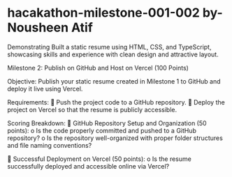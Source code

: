 # hacakathon-milestone-001-002 by-Nousheen Atif
Demonstrating Built a static resume using HTML, CSS, and TypeScript, showcasing skills and experience with clean design and attractive layout.

Milestone 2: Publish on GitHub and Host on Vercel (100 Points)

Objective: Publish your static resume created in Milestone 1 to GitHub and deploy it live using Vercel.

Requirements:  Push the project code to a GitHub repository.  Deploy the project on Vercel so that the resume is publicly accessible.

Scoring Breakdown:  GitHub Repository Setup and Organization (50 points): o Is the code properly committed and pushed to a GitHub repository? o Is the repository well-organized with proper folder structures and file naming conventions?

 Successful Deployment on Vercel (50 points): o Is the resume successfully deployed and accessible online via Vercel?


